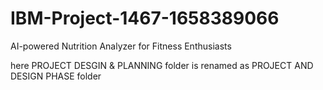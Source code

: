 # IBM-Project-1467-1658389066
AI-powered Nutrition Analyzer for Fitness Enthusiasts


here PROJECT DESGIN & PLANNING  folder is renamed as PROJECT AND DESIGN PHASE folder
